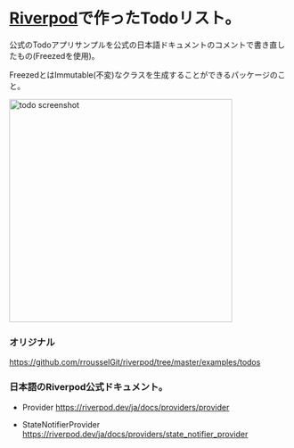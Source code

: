 # [Riverpod]で作ったTodoリスト。
[Riverpod]: https://github.com/rrousselGit/river_pod

  公式のTodoアプリサンプルを公式の日本語ドキュメントのコメントで書き直したもの(Freezedを使用)。
  
  FreezedとはImmutable(不変)なクラスを生成することができるパッケージのこと。
  
<img alt="todo screenshot" src="https://github.com/rrousselGit/river_pod/blob/master/examples/todos/todo_screenshot.jpg" width="400px">
  
  
### オリジナル

https://github.com/rrousselGit/riverpod/tree/master/examples/todos  
  
### 日本語のRiverpod公式ドキュメント。

- Provider
https://riverpod.dev/ja/docs/providers/provider
  
- StateNotifierProvider
https://riverpod.dev/ja/docs/providers/state_notifier_provider